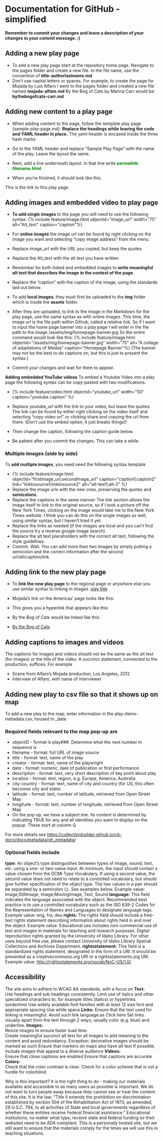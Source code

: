 # Documentation for GitHub  - simplified

**Remember to commit your changes and leave a description of your changes in your commit message. :)**

## Adding a new play page

- To add a new play page start at the repository home page. Navigate to the pages folder and create a new file. In the file name, use the convention of **title-authorlastname.md**
- Don’t use capital letters or spaces. 
For example, to create the page for Mojada by Luis Alfaro I went to the pages folder and created a new file named **mojada-alfaro.md**
By the Bog of Cats by Marina Carr would be: **bythebogofcats-carr.md**

## Adding new content to a play page

- When adding content to the page, follow the template play page (sample-play-page.md). **Replace the headings while leaving the code and YAML header in place.** The yaml header is encased inside the three hash marks
- Go to the YAML header and replace “Sample Play Page” with the name of the play. Leave the layout the same.

- Next, add a line underneath layout. In that line write <font color="green">**permalink: filename.html**</font>
- When you’re finished, it should look like this. 

This is the link to this play page.


## Adding images and embedded video to play page
- **To add single images** to the page you will need to use the following syntax: 
{% include feature/image.html objectid="image_url" width="75" alt="Alt_text" caption="caption"%}
- For **online images** the image url can be found by right clicking on the image you want and selecting “copy image address” from the menu.

- Replace image_url with the URL you copied, but keep the quotes
- Replace the Alt_text with the alt text you have written
- Remember for both linked and embedded images to **write meaningful alt text that describes the image in the context of the page**.
- Replace the “caption” with the caption of the image, using the standards laid out below.
- To add **local images**, they must first be uploaded to the **img** folder which is inside the **assets** folder. 
- After they are uploaded, to link to the image in the Markdown for the play page, use the same syntax as with online images. 
This time, the image url is the file path within Github, called a relative link. So if I want to input the home page banner into a play page I will enter in the file path to the image
/assets/img/homepage-banner.jpg
So the entire command would look like this: {% include feature/image.html objectid="/assets/img/homepage-banner.jpg" width="75" alt="A collage of adaptations of Medea" caption="Homepage Banner"%}
(The banner may not be the best to do captions on, but this is just to present the syntax.)
- Commit your changes and wait for them to appear. 

**Adding embedded YouTube videos**
To embed a Youtube Video into a play page the following syntax can be copy-pasted with two modifications. 
- {% include feature/video.html objectid="youtube_url" width="50" caption="youtube caption" %}
- Replace youtube_url with the link to your video, but leave the quotes. The link can be found by either right clicking on the video itself and selecting “copy video url” or clicking share and copying the url from there. (Don’t use the embed option, it just breaks things!)
 

- Then change the caption, following the caption guide below.
- Be patient after you commit the changes.  This can take a while.
### Multiple Images (side by side)
To **add multiple images**, you need need the following syntax template 
- {% include feature/image.html objectid="firstimage_url;secondimage_url" caption="caption1;caption2" link="linktosource1;linktosource2" alt="alt-text1;alt-2" %}
- Replace the image urls with the new ones, preserving the quotes and **semicolons**. 
- Replace the captions in the same manner
The link section allows the image itself to link to the original source, so if I took a picture off the New York Times, clicking on the image would take me to the New York Times website. 
I think you can do this on the single images as well, using similar syntax, but I haven’t tried it yet.
- Replace the links as needed (if the images are local and you can’t find the source try a reverse google image search) 
- Replace the alt text placeholders with the correct alt text, following the style guidelines. 
- Commit. Wait. 
You can add more than two images by simply putting a semicolon and the correct information after the second url/alt/caption/link.  
## Adding link to the new play page
- To **link the new play page** to the regional page or anywhere else you use similar syntax to linking in images. 
[play title](filename)
- Mojada’s link on the Americas’ page looks like this: 

- This gives you a hyperlink that appears like this: 

- By the Bog of Cats would be linked like this: 
- [By the Bog of Cats](bythebogofcats-carr)


## Adding captions to images and videos
The captions for images and videos should not be the same as the alt text (for images) or the title of the video.  A succinct statement, connected to the production, suffices.  For example
- Scene from Alfaro’s Mojada production, Los Angeles, 2012
- Interview of Alfaro, with name of interviewer

## Adding new play to csv file so that it shows up on map

To add a new play to the map, enter information in the play-demo-metadata.csv, housed in _data

### Required fields relevant to the map pop-up are
- objectID - format is play###.  Determine what the next number in sequence is
- filename - format:  full URL of image source
- title - format:  text, name of the play
- creator - format:  text, name of the playwright
- date - format:  numeric, date of publication or first performance
- description - format:  text, very short description of key point about play
- location - format:  text, region, e.g. Europe, America, Australia
- city-country - format:  text, name of city and country (for US, this often becomes city and state)
- latitude - format:  text, number of latitude, retrieved from Open Street Map
- longitude - format:  text, number of longitude, retrieved from Open Street Map
- On the pop up, we have a subject line.  Its content is determined by indicating TRUE for any and all identities you want to display on the popup.  These start at column Q

For more details see
https://collectionbuilder.github.io/cb-docs/docs/metadata/gh_metadata/

### Optional fields include
**type:**
An object’s type distinguishes between types of image, sound, text, etc. using a one- or two-value input. At minimum, the input should contain a value chosen from the DCMI Type Vocabulary. If using a second value, the second value does not need to relate to a controlled vocabulary, but should give further specification of the object type. The two values in a pair should be separated by a semicolon (;). See examples below.
Example value: Image;StillImage, Image;MovingImage, Text, Sound
**language:**
This field indicates the language associated with the object. Recommended best practice is to use a controlled vocabulary such as the ISO 639-2 Codes for the Representation of Names and Languages to designate language tags.
Example value: eng, fra, deu
**rights:**
The rights field should include a free-text rights statement describing information about rights held in and over the object.
Example value: Educational use includes non-commercial use of text and images in materials for teaching and research purposes. Digital reproduction rights granted by the University of Idaho Library. For other uses beyond free use, please contact University of Idaho Library Special Collections and Archives Department.
**rightsstatement:**
This field is a standardized rights statement, designated in the form of a URI. It should be presented as a creativecommons.org URI or a rightsstatements.org URI.
Example value: http://rightsstatements.org/vocab/NoC-US/1.0/

## Accessibility
The site aims to adhere to WCAG AA standards, with a focus on 
**Text:**  
Use headings and sub headings consistently.
Limit use of italics and other specialized characters to, for example titles (italics) or hyperlinks (underline)
Use widely available font families with at least 12 size font and appropriate spacing
Use white space
**Links:** 
Ensure that the text used for linking is meaningful.  Avoid such link language as Click here
Set links visually apart from the text through 2 ways, usually color (e.g. blue) and underline.
**Images:**  
Resize images to ensure faster load time.  
Create meaningful succinct alt text for all images to add meaning to the content and avoid redundancy.  Exception:  decorative images should be marked as such
Ensure that markers on maps also have alt text
If possible, include images that appeal to a diverse audience
**Videos:**  
Ensure that close captions are enabled
Ensure that captions are accurate
**Colors:**  
Check that the color contrast is clear.
Check for a color scheme that is not a hurdle for colorblind.

Why is this important?
It is the right thing to do - making our materials available and accessible to as many users as possible is important.  We do not want to turn people away because they cannot see or hear the content of this site.
It is the law:  “Title II extends the prohibition on discrimination established by section 504 of the Rehabilitation Act of 1973, as amended, 29 U.S.C. 794, to all activities of State and local governments regardless of whether these entities receive Federal financial assistance.”  Educational institutions, no matter what type, receive state and federal funding so their websites need to be ADA compliant.  This is a personally hosted site, but we still want to ensure that the materials comply for the times we will use this in teaching situations.



